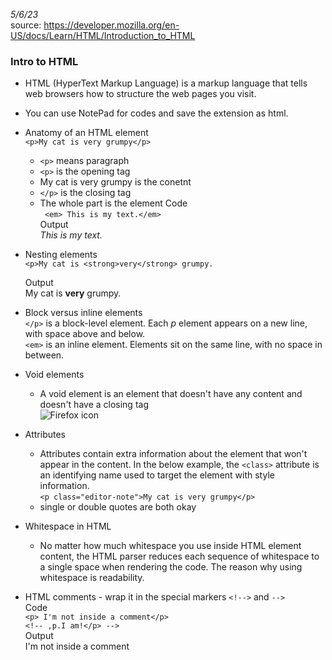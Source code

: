 *5/6/23* <br/>
source: https://developer.mozilla.org/en-US/docs/Learn/HTML/Introduction_to_HTML

### Intro to HTML
* HTML (HyperText Markup Language) is a markup language that tells web browsers how to structure the web pages you visit.
* You can use NotePad for codes and save the extension as html.

* Anatomy of an HTML element <br/>
  ```<p>My cat is very grumpy</p>```
  * `<p>` means paragraph
  * `<p>` is the opening tag
  * My cat is very grumpy is the conetnt
  * `</p>` is the closing tag
  * The whole part is the element
  Code <br/>
     ``` <em> This is my text.</em>``` <br/>
  Output <br/>
*This is my text.*
* Nesting elements <br/>
  ```<p>My cat is <strong>very</strong> grumpy.```</p>
  Output <br/>
  My cat is __very__ grumpy.
* Block versus inline elements <br/>
  `</p>` is a block-level element. Each *p* element appears on a new line, with space above and below. <br/>
  `<em>` is an inline element. Elements sit on the same line, with no space in between.
* Void elements
  * A void element is an element that doesn't have any content and doesn't have a closing tag <br/>
  <img
  src="https://raw.githubusercontent.com/mdn/beginner-html-site/gh-pages/images/firefox-icon.png" alt="Firefox icon" />
* Attributes
  * Attributes contain extra information about the element that won't appear in the content. In the below example, the `<class>` attribute is an identifying name used to target the element with style information.<br/>
  ```<p class="editor-note">My cat is very grumpy</p>```
  * single or double quotes are both okay
* Whitespace in HTML
  * No matter how much whitespace you use inside HTML element content, the HTML parser reduces each sequence of whitespace to a single space when rendering the code. The reason why using whitespace is readability.
* HTML comments - wrap it in the special markers `<!-->` and `-->` <br/>
  Code <br/>
  ```<p> I'm not inside a comment</p>``` <br/>
  ```<!-- ,p.I am!</p> -->``` <br/>
  Output <br/>
  I'm not inside a comment


